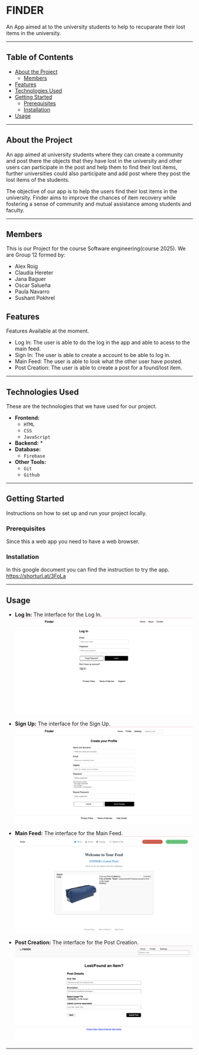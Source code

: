 # FINDER

An App aimed at to the university students to help to recuparate their lost items in the university. 

---

## Table of Contents

* [About the Project](#about-the-project)
    * [Members](#members)
* [Features](#features)
* [Technologies Used](#technologies-used)
* [Getting Started](#getting-started)
    * [Prerequisites](#prerequisites)
    * [Installation](#installation)
* [Usage](#usage)


---

## About the Project

An app aimed at university students where they can create a community and post there the objects that they have lost in the university and other users can participate in the post and help them to find their lost items, further universities could also participate and add post where they post the lost items of the students. 

The objective of our app is to help the users find their lost items in the university. Finder aims to improve the chances of item recovery while fostering a sense of community and mutual assistance among students and faculty.

---

## Members
This is our Project for the course Software engineering(course 2025). We are Group 12 formed by:
 - Alex Roig 
 - Claudia Hereter
 - Jana Baguer
 - Oscar Salueña
 - Paula Navarro
 - Sushant Pokhrel


## Features

Features Available at the moment. 

* Log In: The user is able to do the log in the app and able to acess to the main feed.
* Sign In: The user is able to create a account to be able to log in.
* Main Feed: The user is able to look what the other user have posted.
* Post Creation: The user is able to create a post for a found/lost item. 

---

## Technologies Used

These are the technologies that we have used for our project.

* **Frontend:**
    * `HTML`
    * `CSS`
    * `JavaScript`
* **Backend:**
    * 
* **Database:**
    * `Firebase`
* **Other Tools:**
    * `Git`
    * `Github`

---

## Getting Started

Instructions on how to set up and run your project locally.

### Prerequisites

Since this a web app you need to have a web browser. 

### Installation

In this google document you can find the instruction to try the app.
https://shorturl.at/3FoLa

---

## Usage

* **Log In:** The interface for the Log In.  
  ![Log In](readme_img/login.png)
  
* **Sign Up:** The interface for the Sign Up.  
  ![Sign UP](readme_img/signup.png)
  
* **Main Feed:** The interface for the Main Feed.  
  ![Main Feed](readme_img/main_page.png)
  
* **Post Creation:** The interface for the Post Creation.  
  ![Post Creation](readme_img/postcreation.png)


---


